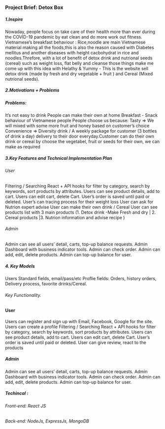 ### Project Brief: Detox Box

##### 1.Inspire

Nowaday, people focus on take care of their health more than ever during the COVID-19 pandemic by eat clean and do more work out fitness.
Vietnamese’s breakfast behaviour : Rice,noodle are main Vietnamese material making all the foods,this is also the reason caused with Diabetes mellitus and another diseases with height cacbohydrat in rice and noodles.Threfore, with a lot of benefit of detox drink and nutrional seeds (cereal) such as weight loss, flat belly and cleanse those things make me come up with this idea with Helathy & Yummy - This is the website sell detox drink (made by fresh and dry vegetable + fruit ) and Cereal (Mixed nutrional seeds).

##### 2.Motivations + Problems

##### Problems:

It’s not easy to drink
People can make their own at home
Breakfast - Snack behaviour of Vietnamese people
People choose us because:
Tasty => We will mixed with some more fruit and honey based on customer’s choice
Convenience => Diversity drink / A weekly package for customer (3 bottles of drink a day) delivery to their door everyday.Customer can do their own drink or cereal by choose the vegetabel, fruit or seeds for their own, we can make as required

##### 3.Key Features and Technical Implementation Plan

###### User

Filtering / Searching
React + API hooks for filter by category, search by keywords, sort products by attributes.
Users can see product details, add to cart.
Users can edit cart, delete Cart.
User’s order is saved until paid or deleted.
User’s can tracing process for their weight loss
User can ask for Nutrion expert advise
User can make their own drink / Cereal
User can see products list with 3 main products (1. Detox drink -Make Fresh and dry | 2. Cereal products |3. Nutrion information and advise recipe )

###### Admin

Admin can see all users’ detail, carts, top-up balance requests.
Admin Dashboard with business indicator tools.
Admin can check order.
Admin can add, edit, delete products.
Admin can top-up balance for user.

##### 4. Key Models

Users
Standard fields, email/pass/etc
Proflie fields: Orders, history orders, Delivery process, favorite drinks/Cereal.

###### Key Functionality.

#### User

Users can register and sign up with Email, Facebook, Google for the site.
Users can create a profile
Filtering / Searching
React + API hooks for filter by category, search by keywords, sort products by attributes.
Users can see product details, add to cart.
Users can edit cart, delete Cart.
User’s order is saved until paid or deleted.
User can give review, react to the products

##### Admin

Admin can see all users’ detail, carts, top-up balance requests.
Admin Dashboard with business indicator tools.
Admin can check order.
Admin can add, edit, delete products.
Admin can top-up balance for user.

##### Techincal :

###### Front-end: React JS

###### Back-end: NodeJs, ExpressJs, MongoDB

